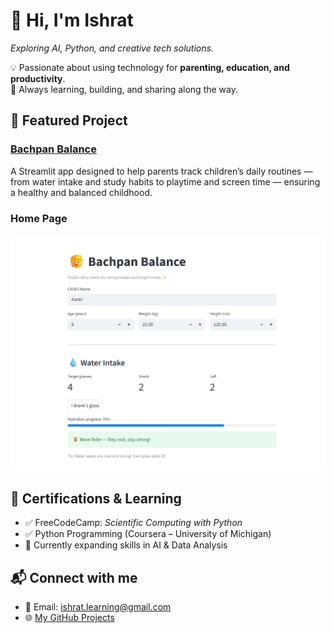 # 👋 Hi, I'm Ishrat  
*Exploring AI, Python, and creative tech solutions.*  

💡 Passionate about using technology for **parenting, education, and productivity**.  
🌱 Always learning, building, and sharing along the way.  

## 🚀 Featured Project  
### [Bachpan Balance](https://github.com/IshratAiJournal/Bachpan_Balance)  
A Streamlit app designed to help parents track children’s daily routines — from water intake and study habits to playtime and screen time — ensuring a healthy and balanced childhood.  

### Home Page
![App Screenshot](https://raw.githubusercontent.com/IshratAiJournal/Bachpan-Balance/main/screenshots/home.png)


## 📜 Certifications & Learning  
- ✅ FreeCodeCamp: *Scientific Computing with Python*  
- ✅ Python Programming (Coursera – University of Michigan)  
- 📖 Currently expanding skills in AI & Data Analysis  

## 📬 Connect with me  
- 📧 Email: ishrat.learning@gmail.com
- 🌐 [My GitHub Projects](https://github.com/IshratAiJournal)  

